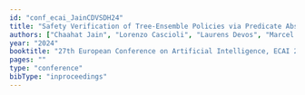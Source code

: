 ```yaml
---
id: "conf_ecai_JainCDVSDH24"
title: "Safety Verification of Tree-Ensemble Policies via Predicate Abstraction"
authors: ["Chaahat Jain", "Lorenzo Cascioli", "Laurens Devos", "Marcel Vinzent", "Marcel Steinmetz", "Jesse Davis", "Jörg Hoffmann"]
year: "2024"
booktitle: "27th European Conference on Artificial Intelligence, ECAI 2024"
pages: ""
type: "conference"
bibType: "inproceedings"
---
```

 
